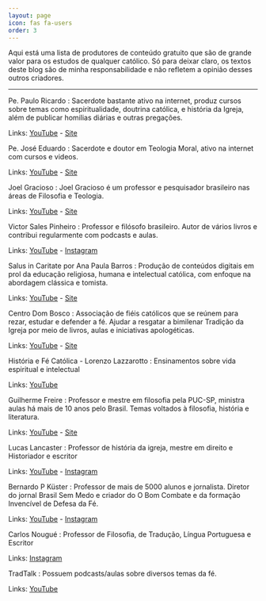 ```yaml
---
layout: page
icon: fas fa-users
order: 3
---
```


Aqui está uma lista de produtores de conteúdo gratuito que são de grande valor para os estudos de qualquer católico. Só para deixar claro, os textos deste blog são de minha responsabilidade e não refletem a opinião desses outros criadores.

<hr>

Pe. Paulo Ricardo
: Sacerdote bastante ativo na internet, produz cursos sobre temas como espiritualidade, doutrina católica, e história da Igreja, além de publicar homilias diárias e outras pregações​.

<i class="fa-solid fa-link"></i> Links: [YouTube](https://www.youtube.com/@padrepauloricardo) - [Site](https://padrepauloricardo.org/)

Pe. José Eduardo
: Sacerdote e doutor em Teologia Moral, ativo na internet com cursos e videos.

<i class="fa-solid fa-link"></i> Links: [YouTube](https://www.youtube.com/c/PadreJos%C3%A9Eduardo) - [Site](https://padrejoseeduardo.com.br/)

Joel Gracioso
: Joel Gracioso é um professor e pesquisador brasileiro nas áreas de Filosofia e Teologia.

<i class="fa-solid fa-link"></i> Links: [YouTube](https://www.youtube.com/@JoelGracioso) - [Site](https://joelgracioso.com.br/)

Victor Sales Pinheiro
: Professor e filósofo brasileiro. Autor de vários livros e contribui regularmente com podcasts e aulas.

<i class="fa-solid fa-link"></i> Links: [YouTube](https://www.youtube.com/@prof.victorsalespinheiro) - [Instagram](https://www.instagram.com/prof.victorsalespinheiro/)

Salus in Caritate por Ana Paula Barros
: Produção de conteúdos digitais em prol da educação religiosa, humana e intelectual católica, com enfoque na abordagem clássica e tomista.

<i class="fa-solid fa-link"></i> Links: [YouTube](https://www.youtube.com/@AnaPaulaBarrosSalusinCaritate) - [Site](https://www.salusincaritate.com/)

Centro Dom Bosco
: Associação de fiéis católicos que se reúnem para rezar, estudar e defender a fé. Ajudar a resgatar a bimilenar Tradição da Igreja por meio de livros, aulas e iniciativas apologéticas.

<i class="fa-solid fa-link"></i> Links: [YouTube](https://www.youtube.com/@centrodombosco) - [Site](https://centrodombosco.org/)

História e Fé Católica - Lorenzo Lazzarotto
: Ensinamentos sobre vida espiritual e intelectual

<i class="fa-solid fa-link"></i> Links: [YouTube](https://www.youtube.com/@Historiaefecatolica)

Guilherme Freire
: Professor e mestre em filosofia pela PUC-SP, ministra aulas há mais de 10 anos pelo Brasil. Temas voltados à filosofia, história e literatura.

<i class="fa-solid fa-link"></i> Links: [YouTube](https://www.youtube.com/@guilhermefclfreire) - [Site](https://professorguilhermefreire.com.br/)

Lucas Lancaster
: Professor de história da igreja, mestre em direito e Historiador e escritor

<i class="fa-solid fa-link"></i> Links: [YouTube](https://www.youtube.com/@LucasRLancaster) - [Instagram](https://www.instagram.com/lucasrlancaster/)

Bernardo P Küster
: Professor de  mais de 5000 alunos e jornalista. Diretor do jornal Brasil Sem Medo e criador do O Bom Combate e da formação Invencível de Defesa da Fé.

<i class="fa-solid fa-link"></i> Links: [YouTube](https://www.youtube.com/@BernardoKuster) - [Instagram](https://www.instagram.com/bernardopkuster/?hl=pt-br)

Carlos Nougué
: Professor de Filosofia, de Tradução, Língua Portuguesa e Escritor

<i class="fa-solid fa-link"></i> Links: [Instagram](https://www.instagram.com/carlosnouguetomismo/)

TradTalk
: Possuem podcasts/aulas sobre diversos temas da fé.

<i class="fa-solid fa-link"></i> Links: [YouTube](https://www.youtube.com/TradTalk)
